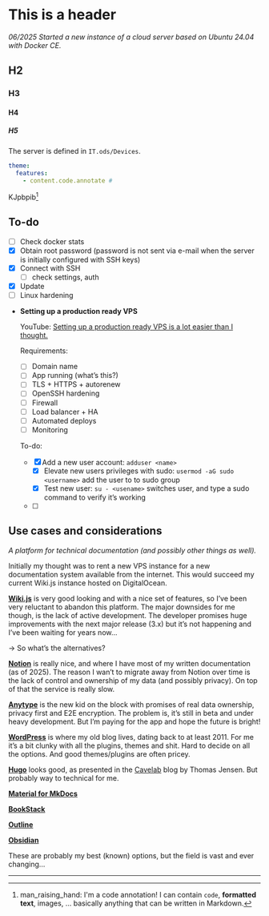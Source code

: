 # This is a header

*06/2025 Started a new instance of a cloud server based on Ubuntu 24.04 with Docker CE.*

## H2
### H3
#### H4
##### H5

The server is defined in `IT.ods/Devices`.

``` yaml
theme:
  features:
    - content.code.annotate #
```
KJpbpib[^1]

[^1]: man_raising_hand: I'm a code annotation! I can contain `code`, __formatted
    text__, images, ... basically anything that can be written in Markdown.

## To-do

- [ ]  Check docker stats
- [x]  Obtain root password (password is not sent via e-mail when the server is initially configured with SSH keys)
- [x]  Connect with SSH
    - [ ]  check settings, auth
- [x]  Update
- [ ]  Linux hardening

- **Setting up a production ready VPS**
    
    YouTube: [Setting up a production ready VPS is a lot easier than I thought.](https://www.youtube.com/watch?v=F-9KWQByeU0)
    
    Requirements:
    
    - [ ]  Domain name
    - [ ]  App running (what’s this?)
    - [ ]  TLS + HTTPS + autorenew
    - [ ]  OpenSSH hardening
    - [ ]  Firewall
    - [ ]  Load balancer + HA
    - [ ]  Automated deploys
    - [ ]  Monitoring
    
    To-do:
    
    - [x]  Add a new user account: `adduser <name>`
        - [x]  Elevate new users privileges with sudo: `usermod -aG sudo <username>` add the user to to sudo group
        - [x]  Test new user: `su - <usename>` switches user, and type a sudo command to verify it’s working
    - [ ]  

## Use cases and considerations

*A platform for technical documentation (and possibly other things as well).*

Initially my thought was to rent a new VPS instance for a new documentation system available from the internet. This would succeed my current Wiki.js instance hosted on DigitalOcean.

[**Wiki.js**](https://js.wiki) is very good looking and with a nice set of features, so I’ve been very reluctant to abandon this platform. The major downsides for me though, is the lack of active development. The developer promises huge improvements with the next major release (3.x) but it’s not happening and I’ve been waiting for years now…

→ So what’s the alternatives?

[**Notion**](https://www.notion.so) is really nice, and where I have most of my written documentation (as of 2025). The reason I wan’t to migrate away from Notion over time is the lack of control and ownership of my data (and possibly privacy). On top of that the service is really slow.

[**Anytype**](https://anytype.io) is the new kid on the block with promises of real data ownership, privacy first and E2E encryption. The problem is, it’s still in beta and under heavy development. But I’m paying for the app and hope the future is bright!

[**WordPress**](https://nb.wordpress.org) is where my old blog lives, dating back to at least 2011. For me it’s a bit clunky with all the plugins, themes and shit. Hard to decide on all the options. And good themes/plugins are often pricey.

[**Hugo**](https://gohugo.io) looks good, as presented in the [Cavelab](https://blog.cavelab.dev/2019/01/platform-hopping-hello-hugo/) blog by Thomas Jensen. But probably way to technical for me.

[**Material for MkDocs**](https://squidfunk.github.io/mkdocs-material/) 

[**BookStack**](https://www.bookstackapp.com) 

[**Outline**](https://www.getoutline.com) 

[**Obsidian**](https://obsidian.md) 

These are probably my best (known) options, but the field is vast and ever changing…

---